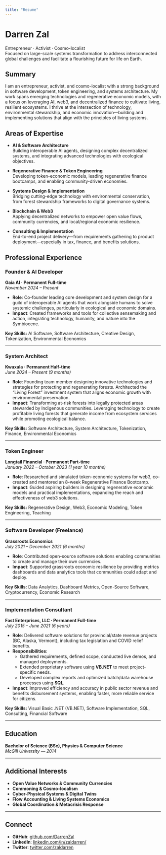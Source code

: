 ```yaml
---
title: "Resume"
---
```


# Darren Zal

Entrepreneur · Activist · Cosmo-localist  
Focused on large-scale systems transformation to address interconnected global challenges and facilitate a flourishing future for life on Earth.

## Summary

I am an entrepreneur, activist, and cosmo-localist with a strong background in software development, token engineering, and systems architecture. My work spans emerging technologies and regenerative economic models, with a focus on leveraging AI, web3, and decentralized finance to cultivate living, resilient ecosystems. I thrive at the intersection of technology, environmental stewardship, and economic innovation—building and implementing solutions that align with the principles of living systems.

## Areas of Expertise

- **AI & Software Architecture**  
  Building interoperable AI agents, designing complex decentralized systems, and integrating advanced technologies with ecological objectives.

- **Regenerative Finance & Token Engineering**  
  Developing token-economic models, leading regenerative finance bootcamps, and enabling community-driven economies.

- **Systems Design & Implementation**  
  Bridging cutting-edge technology with environmental conservation, from forest stewardship frameworks to digital governance systems.

- **Blockchain & Web3**  
  Applying decentralized networks to empower open value flows, community currencies, and local/regional economic resilience.

- **Consulting & Implementation**  
  End-to-end project delivery—from requirements gathering to product deployment—especially in tax, finance, and benefits solutions.

## Professional Experience

### Founder & AI Developer  
**Gaia AI · Permanent Full-time**  
*November 2024 – Present*  

- **Role**: Co-founder leading core development and system design for a guild of interoperable AI agents that work alongside humans to solve systemic challenges, particularly in ecological and economic domains.  
- **Impact**: Created frameworks and tools for collective sensemaking and action, integrating technology, humanity, and nature into the Symbiocene.

**Key Skills:** AI Software, Software Architecture, Creative Design, Tokenization, Environmental Economics

---

### System Architect  
**Kwaxala · Permanent Half-time**  
*June 2024 – Present (9 months)*  

- **Role**: Founding team member designing innovative technologies and strategies for protecting and regenerating forests. Architected the “Living Forest” investment system that aligns economic growth with environmental preservation.  
- **Impact**: Transforming at-risk forests into legally protected areas stewarded by Indigenous communities. Leveraging technology to create profitable living forests that generate income from ecosystem services while promoting ecological balance.

**Key Skills:** Software Architecture, System Architecture, Tokenization, Finance, Environmental Economics

---

### Token Engineer  
**Longtail Financial · Permanent Part-time**  
*January 2022 – October 2023 (1 year 10 months)*  

- **Role**: Researched and simulated token-economic systems for web3, co-created and mentored an 8-week Regenerative Finance Bootcamp.  
- **Impact**: Guided aspiring builders in designing regenerative economic models and practical implementations, expanding the reach and effectiveness of web3 solutions.

**Key Skills:** Regenerative Design, Web3, Economic Modeling, Token Engineering, Teaching

---

### Software Developer (Freelance)  
**Grassroots Economics**  
*July 2021 – December 2021 (6 months)*  

- **Role**: Contributed open-source software solutions enabling communities to create and manage their own currencies.  
- **Impact**: Supported grassroots economic resilience by providing metrics dashboards and data analytics tools that communities could adapt and deploy.

**Key Skills:** Data Analytics, Dashboard Metrics, Open-Source Software, Cryptocurrency, Economic Research

---

### Implementation Consultant  
**Fast Enterprises, LLC · Permanent Full-time**  
*July 2015 – June 2021 (6 years)*  

- **Role**: Delivered software solutions for provincial/state revenue projects (BC, Alaska, Vermont), including tax legislation and COVID relief benefits.  
- **Responsibilities**:  
  - Gathered requirements, defined scope, conducted live demos, and managed deployments.  
  - Extended proprietary software using **VB.NET** to meet project-specific needs.  
  - Developed complex reports and optimized batch/data warehouse processes using **SQL**.  
- **Impact**: Improved efficiency and accuracy in public sector revenue and benefits disbursement systems, enabling faster, more reliable service for citizens.

**Key Skills:** Visual Basic .NET (VB.NET), Software Implementation, SQL, Consulting, Financial Software

---

## Education

**Bachelor of Science (BSc), Physics & Computer Science**  
*McGill University — 2014*

---

## Additional Interests

- **Open Value Networks & Community Currencies**  
- **Commoning & Cosmo-localism**  
- **Cyber-Physical Systems & Digital Twins**  
- **Flow Accounting & Living Systems Economics**  
- **Global Coordination & Metacrisis Response**

---

## Connect

- **GitHub**: [github.com/DarrenZal](https://github.com/DarrenZal)  
- **LinkedIn**: [linkedin.com/in/zaldarren/](https://www.linkedin.com/in/zaldarren/)  
- **Twitter**: [twitter.com/zaldarren](https://twitter.com/zaldarren)


